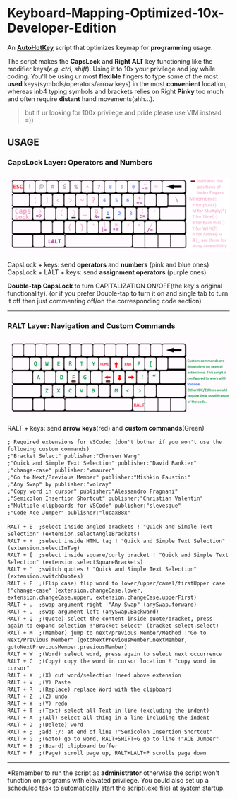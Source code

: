 # Keyboard-Mapping-Optimized-10x-Developer-Edition

An **[AutoHotKey](https://www.autohotkey.com/docs/misc/Remap.htm)** script that optimizes keymap for **programming** usage.

The script makes the **CapsLock** and **Right ALT** key functioning like the modifier keys(*e.g. ctrl, shift*). Using it to 10x your privilege and joy while coding. You'll be using ur most **flexible** fingers to type some of the most **used** keys(symbols/operators/arrow keys) in the most **convenient** location, whereas inb4 typing symbols and brackets relies on Right **Pinky** too much and often require **distant** hand movements(ahh...).

>but if ur looking for 100x privilege and pride please use VIM instead =))

## USAGE 
### CapsLock Layer: Operators and Numbers
![usage](pic/layer1.png)

CapsLock + keys: send **operators** and **numbers** (pink and blue ones)  
CapsLock + LALT + keys: send **assignment operators** (purple ones) 

**Double-tap CapsLock** to turn CAPITALIZATION ON/OFF(the key's original functionality). (or if you prefer Double-tap to turn it on and single tab to turn it off then just commenting off/on the corresponding code section)
___

### RALT Layer: Navigation and Custom Commands
![usage](pic/layer2.png)

RALT + keys: send **arrow keys**(red) and **custom commands**(Green)
```autohotkey
; Required extensions for VSCode: (don't bother if you won't use the following custom commands) 
;"Bracket Select" publisher:"Chunsen Wang"
;"Quick and Simple Text Selection" publisher:"David Bankier" 
;"change-case" publisher:"wmaurer"
;"Go to Next/Previous Member" publisher:"Mishkin Faustini"
;"Any Swap" by publisher:"wolray"
;"Copy word in cursor" publisher:"Alessandro Fragnani"
;"Semicolon Insertion Shortcut" publisher:"Christian Valentin"
;"Multiple clipboards for VSCode" publisher:"slevesque"
;"Code Ace Jumper" publisher:"lucax88x"

RALT + E  ;select inside angled brackets ! "Quick and Simple Text Selection" (extension.selectAngleBrackets)
RALT + H  ;select inside HTML tag ! "Quick and Simple Text Selection" (extension.selectInTag)
RALT + [  ;select inside square/curly bracket ! "Quick and Simple Text Selection" (extension.selectSquareBrackets)
RALT + '  ;switch quotes ! "Quick and Simple Text Selection" (extension.switchQuotes)
RALT + F  ;(Flip case) flip word to lower/upper/camel/firstUpper case !"change-case" (extension.changeCase.lower, extension.changeCase.upper, extension.changeCase.upperFirst)
RALT + .  ;swap argument right !"Any Swap" (anySwap.forward)
RALT + ,  ;swap argument left (anySwap.Backward)
RALT + Q  ;(Quote) select the content inside quote/bracket, press again to expand selection !"Bracket Select" (bracket-select.select)
RALT + M  ;(Member) jump to next/previous Member/Method !"Go to Next/Previous Member" (gotoNextPreviousMember.nextMember, gotoNextPreviousMember.previousMember)
RALT + W  ;(Word) select word, press again to select next occurrence
RALT + C  ;(Copy) copy the word in cursor location ! "copy word in cursor" 
RALT + X  ;(X) cut word/selection !need above extension
RALT + V  ;(V) Paste 
RALT + R  ;(Replace) replace Word with the clipboard
RALT + Z  ;(Z) undo
RALT + Y  ;(Y) redo
RALT + T  ;(Text) select all Text in line (excluding the indent)
RALT + A  ;(All) select all thing in a line including the indent
RALT + D  ;(Delete) word 
RALT + ;  ;add ;/: at end of line !"Semicolon Insertion Shortcut"
RALT + G  ;(Goto) go to word, RALT+SHIFT+G go to line !"ACE Jumper"
RALT + B  ;(Board) clipboard buffer
RALT + P  ;(Page) scroll page up, RALT+LALT+P scrolls page down 
```
___

*Remember to run the script as **administrator**  otherwise the script won't function on programs with elevated privilege. You could also set up a scheduled task to automatically start the script(.exe file) at system startup.
